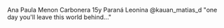 Ana Paula Menon Carbonera 
15y
Paraná
Leonina 
@kauan_matias_d
"one day you'll leave this world behind..."
